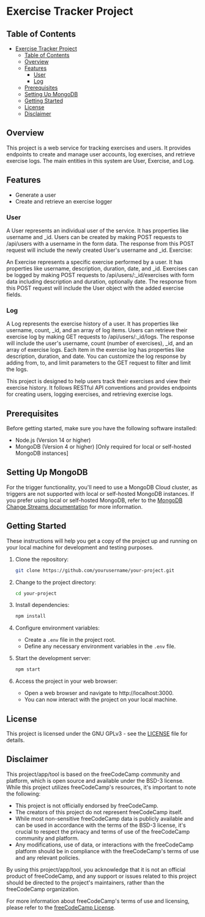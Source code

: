 # Exercise Tracker Project

## Table of Contents

- [Exercise Tracker Project](#exercise-tracker-project)
  - [Table of Contents](#table-of-contents)
  - [Overview](#overview)
  - [Features](#features)
    - [User](#user)
    - [Log](#log)
  - [Prerequisites](#prerequisites)
  - [Setting Up MongoDB](#setting-up-mongodb)
  - [Getting Started](#getting-started)
  - [License](#license)
  - [Disclaimer](#disclaimer)

## Overview

This project is a web service for tracking exercises and users. It provides endpoints to create and manage user accounts, log exercises, and retrieve exercise logs. The main entities in this system are User, Exercise, and Log.

## Features

- Generate a user
- Create and retrieve an exercise logger

### User

A User represents an individual user of the service.
It has properties like username and _id.
Users can be created by making POST requests to /api/users with a username in the form data.
The response from this POST request will include the newly created User's username and _id.
Exercise:

An Exercise represents a specific exercise performed by a user.
It has properties like username, description, duration, date, and _id.
Exercises can be logged by making POST requests to /api/users/:_id/exercises with form data including description and duration, optionally date.
The response from this POST request will include the User object with the added exercise fields.

### Log

A Log represents the exercise history of a user.
It has properties like username, count, _id, and an array of log items.
Users can retrieve their exercise log by making GET requests to /api/users/:_id/logs.
The response will include the user's username, count (number of exercises), _id, and an array of exercise logs.
Each item in the exercise log has properties like description, duration, and date.
You can customize the log response by adding from, to, and limit parameters to the GET request to filter and limit the logs.

This project is designed to help users track their exercises and view their exercise history. It follows RESTful API conventions and provides endpoints for creating users, logging exercises, and retrieving exercise logs.

## Prerequisites

Before getting started, make sure you have the following software installed:

- Node.js (Version 14 or higher)
- MongoDB (Version 4 or higher) [Only required for local or self-hosted MongoDB instances]

## Setting Up MongoDB

For the trigger functionality, you'll need to use a MongoDB Cloud cluster, as triggers are not supported with local or self-hosted MongoDB instances. If you prefer using local or self-hosted MongoDB, refer to the [MongoDB Change Streams documentation](https://www.mongodb.com/docs/manual/changeStreams/) for more information.

## Getting Started

These instructions will help you get a copy of the project up and running on your local machine for development and testing purposes.

1. Clone the repository:
   ```bash
   git clone https://github.com/yourusername/your-project.git
   ```

2. Change to the project directory:
   ```bash
   cd your-project
   ```

3. Install dependencies:
   ```bash
   npm install
   ```

4. Configure environment variables:
   - Create a `.env` file in the project root.
   - Define any necessary environment variables in the `.env` file.

5. Start the development server:
   ```bash
   npm start
   ```

6. Access the project in your web browser:
   - Open a web browser and navigate to http://localhost:3000.
   - You can now interact with the project on your local machine.

## License

This project is licensed under the GNU GPLv3 - see the [LICENSE](LICENSE) file for details.

## Disclaimer

This project/app/tool is based on the freeCodeCamp community and platform, which is open source and available under the BSD-3 license. While this project utilizes freeCodeCamp's resources, it's important to note the following:

- This project is not officially endorsed by freeCodeCamp.
- The creators of this project do not represent freeCodeCamp itself.
- While most non-sensitive freeCodeCamp data is publicly available and can be used in accordance with the terms of the BSD-3 license, it's crucial to respect the privacy and terms of use of the freeCodeCamp community and platform.
- Any modifications, use of data, or interactions with the freeCodeCamp platform should be in compliance with the freeCodeCamp's terms of use and any relevant policies.

By using this project/app/tool, you acknowledge that it is not an official product of freeCodeCamp, and any support or issues related to this project should be directed to the project's maintainers, rather than the freeCodeCamp organization.

For more information about freeCodeCamp's terms of use and licensing, please refer to the [freeCodeCamp License](https://github.com/freeCodeCamp/freeCodeCamp/blob/main/LICENSE.md).
